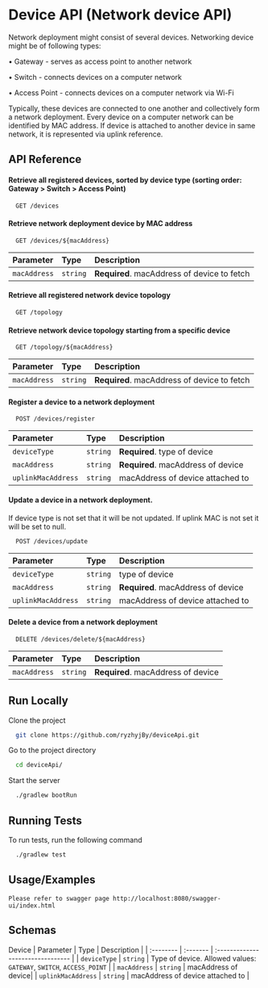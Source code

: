 
# Device API (Network device API)

Network deployment might consist of several devices.
Networking device might be of following types:

• Gateway - serves as access point to another network

• Switch - connects devices on a computer network

• Access Point - connects devices on a computer network via Wi-Fi

Typically, these devices are connected to one another and collectively form a
network deployment.
Every device on a computer network can be identified by MAC address.
If device is attached to another device in same network, it is represented via
uplink reference.


## API Reference

#### Retrieve all registered devices, sorted by device type (sorting order: Gateway > Switch > Access Point)

```http
  GET /devices
```


#### Retrieve network deployment device by MAC address

```http
  GET /devices/${macAddress}
```

| Parameter | Type     | Description                       |
| :-------- | :------- | :-------------------------------- |
| `macAddress`      | `string` | **Required**. macAddress of device to fetch |

#### Retrieve all registered network device topology


```http
  GET /topology
```

#### Retrieve network device topology starting from a specific device

```http
  GET /topology/${macAddress}
```

| Parameter | Type     | Description                       |
| :-------- | :------- | :-------------------------------- |
| `macAddress`      | `string` | **Required**. macAddress of device to fetch |

#### Register a device to a network deployment

```http
  POST /devices/register
```

| Parameter | Type     | Description                       |
 :-------- | :------- | :-------------------------------- |
| `deviceType`      | `string` | **Required**. type of device 
| `macAddress`      | `string` | **Required**. macAddress of device |
| `uplinkMacAddress`      | `string` |  macAddress of device attached to 

#### Update a device in a network deployment.  
If device type is not set that it will be not updated. If uplink MAC is not set it will be set to null.

```http
  POST /devices/update
```

| Parameter | Type     | Description                       |
 :-------- | :------- | :-------------------------------- |
| `deviceType`      | `string` | type of device 
| `macAddress`      | `string` | **Required**. macAddress of device |
| `uplinkMacAddress`      | `string` |  macAddress of device attached to 


#### Delete a device from a network deployment

```http
  DELETE /devices/delete/${macAddress}
```

| Parameter | Type     | Description                       |
 :-------- | :------- | :-------------------------------- |
| `macAddress`      | `string` | **Required**. macAddress of device |

## Run Locally

Clone the project

```bash
  git clone https://github.com/ryzhyjBy/deviceApi.git
```

Go to the project directory

```bash
  cd deviceApi/
```

Start the server

```bash
  ./gradlew bootRun
```


## Running Tests

To run tests, run the following command

```bash
  ./gradlew test
```


## Usage/Examples

```
Please refer to swagger page http://localhost:8080/swagger-ui/index.html
```


## Schemas
Device
| Parameter | Type     | Description                       |
| :-------- | :------- | :-------------------------------- |
| `deviceType`      | `string` | Type of device. Allowed values: `GATEWAY`, `SWITCH`, `ACCESS_POINT` |
| `macAddress`      | `string` | macAddress of device|
| `uplinkMacAddress`      | `string` | macAddress of device attached to |


